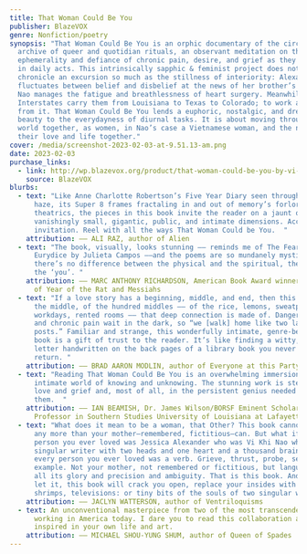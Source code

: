 ```yaml
---
title: That Woman Could Be You
publisher: BlazeVOX
genre: Nonfiction/poetry
synopsis: "That Woman Could Be You is an orphic documentary of the circadian, an
  archive of queer and quotidian rituals, an observant meditation on the
  ephemerality and defiance of chronic pain, desire, and grief as they manifest
  in daily acts. This intrinsically sapphic & feminist project does not
  chronicle an excursion so much as the stillness of interiority: Alexander
  fluctuates between belief and disbelief at the news of her brother’s death and
  Nao manages the fatigue and breathlessness of heart surgery. Meanwhile the
  Interstates carry them from Louisiana to Texas to Colorado; to work and away
  from it. That Woman Could Be You lends a euphoric, nostalgic, and dreamlike
  beauty to the everydayness of diurnal tasks. It is about moving through the
  world together, as women, in Nao’s case a Vietnamese woman, and the newness of
  their love and life together."
cover: /media/screenshot-2023-02-03-at-9.51.13-am.png
date: 2023-02-03
purchase_links:
  - link: http://wp.blazevox.org/product/that-woman-could-be-you-by-vi-khi-nao-jessica-alexander/
    source: BlazeVOX
blurbs:
  - text: "Like Anne Charlotte Robertson’s Five Year Diary seen through a fervid
      haze, its Super 8 frames fractaling in and out of memory’s forlorn
      theatrics, the pieces in this book invite the reader on a jaunt of
      vanishingly small, gigantic, public, and intimate dimensions. Accept the
      invitation. Reel with all the ways That Woman Could be You.  "
    attribution: –– ALI RAZ, author of Alien
  - text: "The book, visually, looks stunning –– reminds me of The Fear of Losing
      Eurydice by Julieta Campos ––and the poems are so mundanely mystical that
      there’s no difference between the physical and the spiritual, the ‘me’ and
      the ‘you’. "
    attribution: –– MARC ANTHONY RICHARDSON, American Book Award winner, and author
      of Year of the Rat and Messiahs
  - text: "If a love story has a beginning, middle, and end, then this is a book of
      the middle, of the hundred middles –– of the rice, lemons, sweatpants ,
      workdays, rented rooms –– that deep connection is made of. Danger, death,
      and chronic pain wait in the dark, so “we [walk] home like two lamp
      posts.” Familiar and strange, this wonderfully intimate, genre-bending
      book is a gift of trust to the reader. It’s like finding a witty, lyrical
      letter handwritten on the back pages of a library book you never want to
      return. "
    attribution: –– BRAD AARON MODLIN, author of Everyone at this Party Has Two Names
  - text: "Reading That Woman Could Be You is an overwhelming immersion in an
      intimate world of knowing and unknowing. The stunning work is steeped in
      love and grief and, most of all, in the persistent genius needed to expose
      them.  "
    attribution: –– IAN BEAMISH, Dr. James Wilson/BORSF Eminent Scholar Endowed
      Professor in Southern Studies University of Louisiana at Lafayette
  - text: "What does it mean to be a woman, that Other? This book cannot tell you
      any more than your mother—remembered, fictitious—can. But what if every
      person you ever loved was Jessica Alexander who was Vi Khi Nao who was a
      singular writer with two heads and one heart and a thousand brains? But
      every person you ever loved was a verb. Grieve, thrust, probe, sear—for
      example. Not your mother, not remembered or fictitious, but language, in
      all its glory and precision and ambiguity. That is this book. And if you
      let it, this book will crack you open, replace your insides with ferns,
      shrimps, televisions: or tiny bits of the souls of two singular writers. "
    attribution: –– JACLYN WATTERSON, author of Ventriloquisms
  - text: An unconventional masterpiece from two of the most transcendent writers
      working in America today. I dare you to read this collaboration and not be
      inspired in your own life and art.
    attribution: –– MICHAEL SHOU-YUNG SHUM, author of Queen of Spades
---
```

